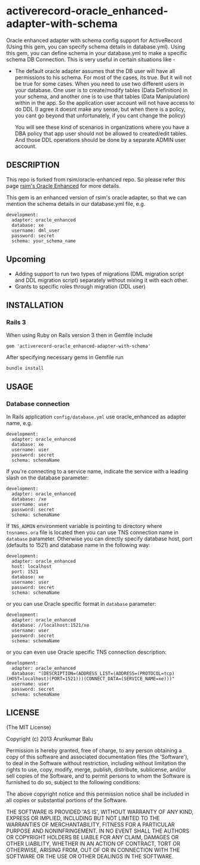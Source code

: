 activerecord-oracle_enhanced-adapter-with-schema
================================================

Oracle enhanced adapter with schema config support for ActiveRecord (Using this gem, you can specify schema details in database.yml). Using this gem, you can define schema in your database.yml to make a specific schema DB Connection. This is very useful in certain situations like - 

  * The default oracle adapter assumes that the DB user will have all permissions to his schema. For most of the cases, its true. But it will not be true for some cases. When you need to use two different users in your database. One user is to create/modify tables (Data Definition) in your schema, and another one is to use that tables (Data Manipulation) within in the app. So the application user account will not have access to do DDL (I agree it doesnt make any sense, but when there is a policy, you cant go beyond that unfortunately, if you cant change the policy)

    You will see these kind of scenarios in organizations where you have a DBA policy that app user should not be allowed to
	created/edit tables. And those DDL operations should be done by a separate ADMIN user account. 

DESCRIPTION
-----------

This repo is forked from rsim/oracle-enhanced repo. So please refer this page [rsim's Oracle Enhanced](http://www.github.com/rsim/oracle-enhanced) for more details.

This gem is an enhanced version of rsim's oracle adapter, so that we can mention the schema details in our database.yml file, e.g.

    development:
      adapter: oracle_enhanced
      database: xe
      username: dml_user
      password: secret
      schema: your_schema_name

Upcoming
--------

  * Adding support to run two types of migrations (DML migration script and DDL migration script) separately without mixing it with each other.
  * Grants to specific roles through migration (DDL user)


INSTALLATION
------------

### Rails 3

When using Ruby on Rails version 3 then in Gemfile include

    gem 'activerecord-oracle_enhanced-adapter-with-schema'


After specifying necessary gems in Gemfile run

    bundle install


USAGE
-----

### Database connection

In Rails application `config/database.yml` use oracle_enhanced as adapter name, e.g.

    development:
      adapter: oracle_enhanced
      database: xe
      username: user
      password: secret
      schema: schemaName

If you're connecting to a service name, indicate the service with a
leading slash on the database parameter:

    development:
      adapter: oracle_enhanced
      database: /xe
      username: user
      password: secret
      schema: schemaName

If `TNS_ADMIN` environment variable is pointing to directory where `tnsnames.ora` file is located then you can use TNS connection name in `database` parameter. Otherwise you can directly specify database host, port (defaults to 1521) and database name in the following way:

    development:
      adapter: oracle_enhanced
      host: localhost
      port: 1521
      database: xe
      username: user
      password: secret
      schema: schemaName

or you can use Oracle specific format in `database` parameter:

    development:
      adapter: oracle_enhanced
      database: //localhost:1521/xe
      username: user
      password: secret
      schema: schemaName

or you can even use Oracle specific TNS connection description:

    development:
      adapter: oracle_enhanced
      database: "(DESCRIPTION=(ADDRESS_LIST=(ADDRESS=(PROTOCOL=tcp)(HOST=localhost)(PORT=1521)))(CONNECT_DATA=(SERVICE_NAME=xe)))"
      username: user
      password: secret
      schema: schemaName



LICENSE
-------

(The MIT License)

Copyright (c) 2013 Arunkumar Balu

Permission is hereby granted, free of charge, to any person obtaining
a copy of this software and associated documentation files (the
'Software'), to deal in the Software without restriction, including
without limitation the rights to use, copy, modify, merge, publish,
distribute, sublicense, and/or sell copies of the Software, and to
permit persons to whom the Software is furnished to do so, subject to
the following conditions:

The above copyright notice and this permission notice shall be
included in all copies or substantial portions of the Software.

THE SOFTWARE IS PROVIDED 'AS IS', WITHOUT WARRANTY OF ANY KIND,
EXPRESS OR IMPLIED, INCLUDING BUT NOT LIMITED TO THE WARRANTIES OF
MERCHANTABILITY, FITNESS FOR A PARTICULAR PURPOSE AND NONINFRINGEMENT.
IN NO EVENT SHALL THE AUTHORS OR COPYRIGHT HOLDERS BE LIABLE FOR ANY
CLAIM, DAMAGES OR OTHER LIABILITY, WHETHER IN AN ACTION OF CONTRACT,
TORT OR OTHERWISE, ARISING FROM, OUT OF OR IN CONNECTION WITH THE
SOFTWARE OR THE USE OR OTHER DEALINGS IN THE SOFTWARE.
